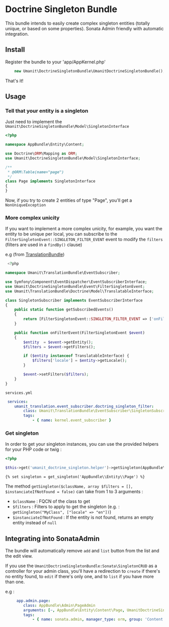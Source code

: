 # Doctrine Singleton Bundle

This bundle intends to easily create complex singleton entities (totally unique, or based on some properties).
Sonata Admin friendly with automatic integration. 

## Install

Register the bundle to your 'app/AppKernel.php'

```php
    new Umanit\DoctrineSingletonBundle\UmanitDoctrineSingletonBundle(),
```

That's it!

## Usage

### Tell that your entity is a singleton

Just need to implement the `Umanit\DoctrineSingletonBundle\Model\SingletonInterface`
```php
<?php

namespace AppBundle\Entity\Content;

use Doctrine\ORM\Mapping as ORM;
use Umanit\DoctrineSingletonBundle\Model\SingletonInterface;

/**
 * @ORM\Table(name="page")
 */
class Page implements SingletonInterface 
{
}
```

Now, if you try to create 2 entities of type "Page", you'll get a `NonUniqueException`

### More complex unicity

If you want to implement a more complex unicity, for example, you want the entity to be unique per local, you can subscribe to the
`FilterSingletonEvent::SINGLETON_FILTER_EVENT` event to modify the `filters` (filters are used in a `findBy()` clause)

e.g (from [TranslationBundle](https://github.com/umanit/translation-bundle))
```php
 <?php

namespace Umanit\TranslationBundle\EventSubscriber;

use Symfony\Component\EventDispatcher\EventSubscriberInterface;
use Umanit\DoctrineSingletonBundle\Event\FilterSingletonEvent;
use Umanit\TranslationBundle\Doctrine\Model\TranslatableInterface;

class SingletonSubscriber implements EventSubscriberInterface
{
    public static function getSubscribedEvents()
    {
        return [FilterSingletonEvent::SINGLETON_FILTER_EVENT => ['onFilterEvent']];
    }

    public function onFilterEvent(FilterSingletonEvent $event)
    {
        $entity  = $event->getEntity();
        $filters = $event->getFilters();

        if ($entity instanceof TranslatableInterface) {
            $filters['locale'] = $entity->getLocale();
        }

        $event->setFilters($filters);
    }
}
```

`services.yml`
```yaml
 services:
    umanit_translation.event_subscriber.doctring_singleton_filter:
        class: Umanit\TranslationBundle\EventSubscriber\SingletonSubscriber
        tags:
            - { name: kernel.event_subscriber } 
```

### Get singleton

In order to get your singleton instances, you can use the provided helpers for your PHP code or twig :

```php
<?php

$this->get('umanit_doctrine_singleton.helper')->getSingleton(AppBundle\Entity\Page::class);
```

```twig
{% set singleton = get_singleton('AppBundle\\Entity\\Page') %}
```

The method `getSingleton($className, array $filters = [], $instanciateIfNotFound = false)` can take from 1 to 3 arguments :
- `$className` : FQCN of the class to get
- `$filters` : Filters to apply to get the singleton (e.g. : `getSingleton("MyClass", ["locale" => "en"])`)
- `$instanciateIfNotFound` : If the entity is not found, returns an empty entity instead of `null` 

## Integrating into SonataAdmin

The bundle will automatically remove `add` and `list` button from the list and the edit view.

If you use the `UmanitDoctrineSingletonBundle:Sonata\SingletonCRUD` as a controller for your admin class, you'll have a redirection
to `create` if there's no entity found, to `edit` if there's only one, and to `list` if you have more than one.

e.g :
```yaml
     app.admin.page:
        class: AppBundle\Admin\PageAdmin
        arguments: [~, AppBundle\Entity\Content\Page, UmanitDoctrineSingletonBundle:Sonata\SingletonCRUD ]
        tags:
            - { name: sonata.admin, manager_type: orm, group: 'Content', label: 'Page' }
```
